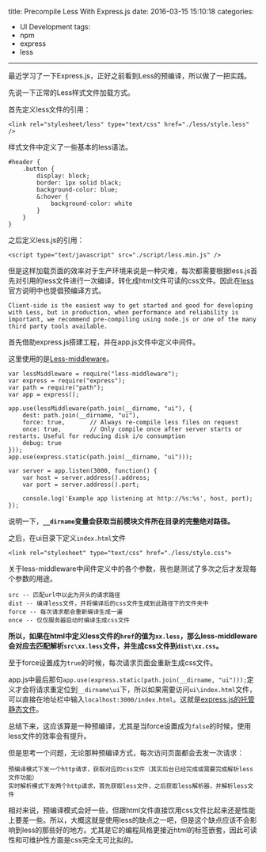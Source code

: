 title: Precompile Less With Express.js
date: 2016-03-15 15:10:18
categories:
- UI Development
tags:
- npm
- express
- less
---

最近学习了一下Express.js，正好之前看到Less的预编译，所以做了一把实践。

先说一下正常的Less样式文件加载方式。

首先定义less文件的引用：

`<link rel="stylesheet/less" type="text/css" href="./less/style.less" />`

样式文件中定义了一些基本的less语法。

	#header {
		.button {
			display: block;
			border: 1px solid black;
			background-color: blue;
			&:hover {
				background-color: white
			}
		}
	}

之后定义less.js的引用：

`<script type="text/javascript" src="./script/less.min.js" />`

但是这样加载页面的效率对于生产环境来说是一种灾难，每次都需要根据less.js首先对引用的less文件进行一次编译，转化成html文件可读的css文件。因此在[less](http://lesscss.org/)官方说明中也提倡预编译方式。

	Client-side is the easiest way to get started and good for developing with Less, but in production, when performance and reliability is important, we recommend pre-compiling using node.js or one of the many third party tools available.

首先借助express.js搭建工程，并在app.js文件中定义中间件。

这里使用的是[Less-middleware](https://github.com/emberfeather/less.js-middleware)。

	var lessMiddleware = require("less-middleware");
	var express = require("express");
	var path = require("path");
	var app = express();

	app.use(lessMiddleware(path.join(__dirname, "ui"), {
		dest: path.join(__dirname, "ui"),
		force: true,       // Always re-compile less files on request
		once: true,        // Only compile once after server starts or restarts. Useful for reducing disk i/o consumption
		debug: true
	}));
	app.use(express.static(path.join(__dirname, "ui")));

	var server = app.listen(3000, function() {
		var host = server.address().address;
		var port = server.address().port;

		console.log('Example app listening at http://%s:%s', host, port);
	});

说明一下，**`__dirname`变量会获取当前模块文件所在目录的完整绝对路径。**

之后，在ui目录下定义`index.html`文件

`<link rel="stylesheet" type="text/css" href="./less/style.css">`

关于less-middleware中间件定义中的各个参数，我也是测试了多次之后才发现每个参数的用途。

	src -- 匹配url中以此为开头的请求路径
	dist -- 编译less文件，并将编译后的css文件生成到此路径下的文件夹中
	force -- 每次请求都会重新编译生成一遍
	once -- 仅仅服务器启动时编译生成css文件

**所以，如果在html中定义less文件的`href`的值为`xx.less`，那么less-middleware会对应去匹配解析`src\xx.less`文件，并生成css文件到`dist\xx.css`。**

至于force设置成为`true`的时候，每次请求页面会重新生成css文件。

app.js中最后那句`app.use(express.static(path.join(__dirname, "ui")));`定义才会将请求重定位到`__dirname\ui`下，所以如果需要访问`ui\index.html`文件，可以直接在地址栏中输入`localhost:3000/index.html`。这就是[express.js的托管静态文件](http://www.expressjs.com.cn/starter/static-files.html)。

总结下来，这应该算是一种预编译，尤其是当force设置成为`false`的时候，使用less文件的效率会有提升。

但是思考一个问题，无论那种预编译方式，每次访问页面都会去发一次请求：

	预编译模式下发一个http请求，获取对应的css文件（其实后台已经完成或需要完成解析less文件功能）
	实时解析模式下发两个http请求，首先获取less文件，之后获取less解析器，并解析less文件

相对来说，预编译模式会好一些，但跟html文件直接饮用css文件比起来还是性能上要差一些。所以，大概这就是使用less的缺点之一吧，但是这个缺点应该不会影响到less的那些好的地方。尤其是它的编程风格更接近html的标签嵌套，因此可读性和可维护性方面是css完全无可比拟的。